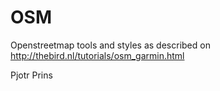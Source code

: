 OSM
===

Openstreetmap tools and styles as described on http://thebird.nl/tutorials/osm_garmin.html

Pjotr Prins
